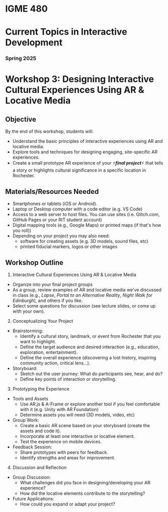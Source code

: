 # IGME 480

# Current Topics in Interactive Development

### Spring 2025

# Workshop 3: Designing Interactive Cultural Experiences Using AR & Locative Media

## Objective

By the end of this workshop, students will:

- Understand the basic principles of interactive experiences using AR and locative media.
- Explore tools and techniques for designing engaging, site-specific AR experiences.
- Create a small prototype AR experience of your :zap:***final project***:zap: that tells a story or highlights cultural significance in a specific location in Rochester.

## Materials/Resources Needed

- Smartphones or tablets (iOS or Android).
- Laptop or Desktop computer with a code editor (e.g. VS Code)
- Access to a web server to host files. You can use sites (i.e. Glitch.com, GitHub Pages or your RIT student account)
- Digital mapping tools (e.g., Google Maps) or printed maps (if that's how you roll))
- Depending on your project you may also need:
    - software for creating assets (e.g. 3D models, sound files, etc) 
    - printed fiducial markers, logos or other images

## Workshop Outline

1. Interactive Cultural Experiences Using AR & Locative Media
- Organize into your final project groups
- As a group, review examples of AR and locative media we've discussed in class (e.g., _Lapse_, _Portal to an Alternative Reality_, _Night Walk for Edinburgh_), and others if you like.
- Select some questions for discussion (see lecture slides, or come up with your own).

2. Conceptualizing Your Project
- Brainstorming:
    - Identify a cultural story, landmark, or event from Rochester that you want to highlight.
    - Define the target audience and desired interaction (e.g., education, exploration, entertainment).
    - Define the overall experience (discovering a lost history, inspiring community action, critical lens...).
- Storyboard:
    - Sketch out the user journey: What do participants see, hear, and do?
    - Define key points of interaction or storytelling.

3. Prototyping the Experience
- Tools and Assets
    - Use AR.js & A-Frame or explore another tool if you feel comfortable with it (e.g. Unity with AR Foundation)
    - Determine assets you will need (3D models, video, etc)
- Group Work:
    - Create a basic AR scene based on your storyboard (create the assets and code it).
    - Incorporate at least one interactive or locative element.
    - Test the experience on mobile devices.
- Feedback Session:
    - Share prototypes with peers for feedback.
    - Identify strengths and areas for improvement.

4. Discussion and Reflection
- Group Discussion:
    - What challenges did you face in designing/developing your AR experience?
    - How did the locative elements contribute to the storytelling?
- Future Applications:
    - How could you expand or adapt your project?